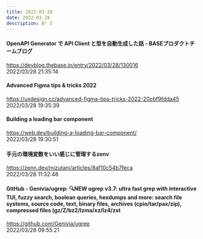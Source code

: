 ```yaml
---
title: 2022-03-28
date: 2022-03-28
description: B! 5
---
```


#### OpenAPI Generator で API Client と型を自動生成した話 - BASEプロダクトチームブログ
https://devblog.thebase.in/entry/2022/03/28/130016<br>
2022/03/28 21:35:14<br>


#### Advanced Figma tips & tricks 2022
https://uxdesign.cc/advanced-figma-tips-tricks-2022-20cbf9fdda45<br>
2022/03/28 19:35:39<br>


#### Building a loading bar component
https://web.dev/building-a-loading-bar-component/<br>
2022/03/28 19:30:51<br>


#### 手元の環境変数をいい感じに管理するzenv
https://zenn.dev/mizutani/articles/8af10c54b7feca<br>
2022/03/28 11:32:48<br>


#### GitHub - Genivia/ugrep: 🔍NEW ugrep v3.7: ultra fast grep with interactive TUI, fuzzy search, boolean queries, hexdumps and more: search file systems, source code, text, binary files, archives (cpio/tar/pax/zip), compressed files (gz/Z/bz2/lzma/xz/lz4/zst
https://github.com/Genivia/ugrep<br>
2022/03/28 09:55:21<br>


